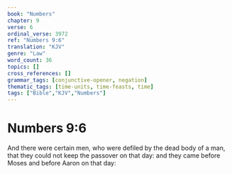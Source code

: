 ```yaml
---
book: "Numbers"
chapter: 9
verse: 6
ordinal_verse: 3972
ref: "Numbers 9:6"
translation: "KJV"
genre: "Law"
word_count: 36
topics: []
cross_references: []
grammar_tags: [conjunctive-opener, negation]
thematic_tags: [time-units, time-feasts, time]
tags: ["Bible","KJV","Numbers"]
---
```


# Numbers 9:6

And there were certain men, who were defiled by the dead body of a man, that they could not keep the passover on that day: and they came before Moses and before Aaron on that day:
